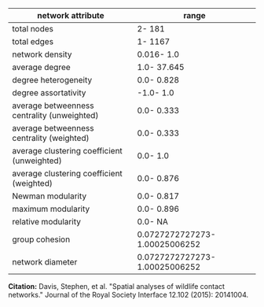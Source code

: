 network attribute|range
---|---
total nodes|2- 181
total edges|1- 1167
network density|0.016- 1.0
average degree|1.0- 37.645
degree heterogeneity|0.0- 0.828
degree assortativity|-1.0- 1.0
average betweenness centrality (unweighted)|0.0- 0.333
average betweenness centrality (weighted)|0.0- 0.333
average clustering coefficient (unweighted)|0.0- 1.0
average clustering coefficient (weighted)|0.0- 0.876
Newman modularity|0.0- 0.817
maximum modularity|0.0- 0.896
relative modularity|0.0- NA
group cohesion|0.0727272727273- 1.00025006252
network diameter|0.0727272727273- 1.00025006252
**Citation:** Davis, Stephen, et al. "Spatial analyses of wildlife contact networks." Journal of the Royal Society Interface 12.102 (2015): 20141004.